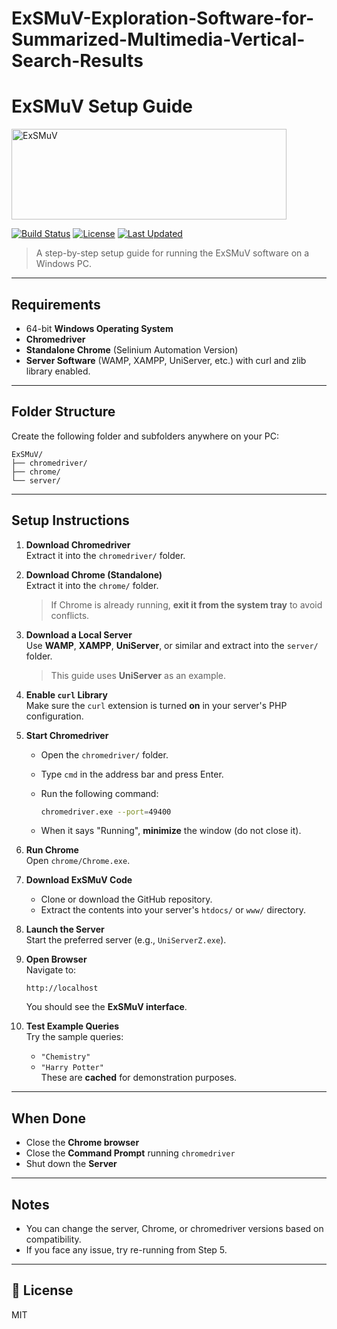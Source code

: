 # ExSMuV-Exploration-Software-for-Summarized-Multimedia-Vertical-Search-Results

# ExSMuV Setup Guide
<img width="440" height="145" alt="ExSMuV" src="https://github.com/user-attachments/assets/b4e9c4e7-4f38-4011-a54e-c96d13a69317" />


[![Build Status](https://img.shields.io/badge/build-passing-brightgreen)](https://github.com/yourusername/ExSMuV)
[![License](https://img.shields.io/badge/license-MIT-blue.svg)](LICENSE)
[![Last Updated](https://img.shields.io/badge/last%20updated-July%202025-orange)](https://github.com/yourusername/ExSMuV)

> A step-by-step setup guide for running the ExSMuV software on a Windows PC.

---

## Requirements

- 64-bit **Windows Operating System**
- **Chromedriver**
- **Standalone Chrome** (Selinium Automation Version)
- **Server Software** (WAMP, XAMPP, UniServer, etc.) with curl and zlib library enabled.

---

## Folder Structure

Create the following folder and subfolders anywhere on your PC:

```
ExSMuV/
├── chromedriver/
├── chrome/
└── server/
```

---

## Setup Instructions

1. **Download Chromedriver**  
   Extract it into the `chromedriver/` folder.

2. **Download Chrome (Standalone)**  
   Extract it into the `chrome/` folder.  
   > If Chrome is already running, **exit it from the system tray** to avoid conflicts.

3. **Download a Local Server**  
   Use **WAMP**, **XAMPP**, **UniServer**, or similar and extract into the `server/` folder.  
   > This guide uses **UniServer** as an example.

4. **Enable `curl` Library**  
   Make sure the `curl` extension is turned **on** in your server's PHP configuration.

5. **Start Chromedriver**  
   - Open the `chromedriver/` folder.
   - Type `cmd` in the address bar and press Enter.
   - Run the following command:

     ```bash
     chromedriver.exe --port=49400
     ```

   - When it says "Running", **minimize** the window (do not close it).

6. **Run Chrome**  
   Open `chrome/Chrome.exe`.

7. **Download ExSMuV Code**  
   - Clone or download the GitHub repository.
   - Extract the contents into your server's `htdocs/` or `www/` directory.

8. **Launch the Server**  
   Start the preferred server (e.g., `UniServerZ.exe`).

9. **Open Browser**  
   Navigate to:

   ```
   http://localhost
   ```

   You should see the **ExSMuV interface**.

10. **Test Example Queries**  
    Try the sample queries:  
    - `"Chemistry"`
    - `"Harry Potter"`  
    These are **cached** for demonstration purposes.

---

## When Done

- Close the **Chrome browser**
- Close the **Command Prompt** running `chromedriver`
- Shut down the **Server**

---

## Notes

- You can change the server, Chrome, or chromedriver versions based on compatibility.
- If you face any issue, try re-running from Step 5.

---

## 📄 License

MIT
